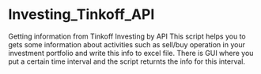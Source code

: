 # Investing_Tinkoff_API
Getting information from Tinkoff Investing by API
This script helps you to gets some information about activities such as sell/buy operation in your investment portfolio and write this info to excel file.          There is GUI where you put a certain time interval and the script returnts the info for this interval. 
